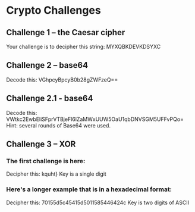 # Crypto Challenges

## Challenge 1 – the Caesar cipher
Your challenge is to decipher this string: MYXQBKDEVKDSYXC

## Challenge 2 – base64

Decode this: VGhpcyBpcyB0b28gZWFzeQ==

## Challenge 2.1 - base64

Decode this: VWtkc2EwbEliSFprVTBjeFl6lZaMWxUUW5OaU1qbDNVSGM5UFFvPQo=
Hint: several rounds of Base64 were used. 

## Challenge 3 – XOR

### The first challenge is here:

Decipher this: kquht}
Key is a single digit

###  Here's a longer example that is in a hexadecimal format:

Decipher this: 70155d5c45415d5011585446424c
Key is two digits of ASCII

